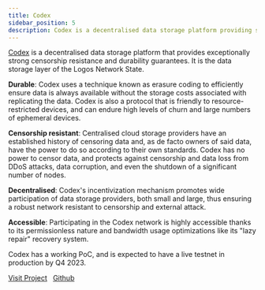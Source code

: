 ```yaml
---
title: Codex 
sidebar_position: 5
description: Codex is a decentralised data storage platform providing strong censorship resistance and durability for the Logos Network State.
---
```


<p><u>Codex</u> is a decentralised data storage platform that provides exceptionally strong censorship resistance and durability guarantees. It is the data storage layer of the Logos Network State.</p>

**Durable**: Codex uses a technique known as erasure coding to efficiently ensure data is always available without the storage costs associated with replicating the data. Codex is also a protocol that is friendly to resource-restricted devices, and can endure high levels of churn and large numbers of ephemeral devices.

**Censorship resistant**: Centralised cloud storage providers have an established history of censoring data and, as de facto owners of said data, have the power to do so according to their own standards. Codex has no power to censor data, and protects against censorship and data loss from DDoS attacks, data corruption, and even the shutdown of a significant number of nodes.

**Decentralised**: Codex's incentivization mechanism promotes wide participation of data storage providers, both small and large, thus ensuring a robust network resistant to censorship and external attack.

**Accessible**: Participating in the Codex network is highly accessible thanks to its permissionless nature and bandwidth usage optimizations like its "lazy repair" recovery system. 

Codex has a working PoC, and is expected to have a live testnet in production by Q4 2023.


[Visit Project](https://codex.storage/) &nbsp; [Github](https://github.com/codex-storage)